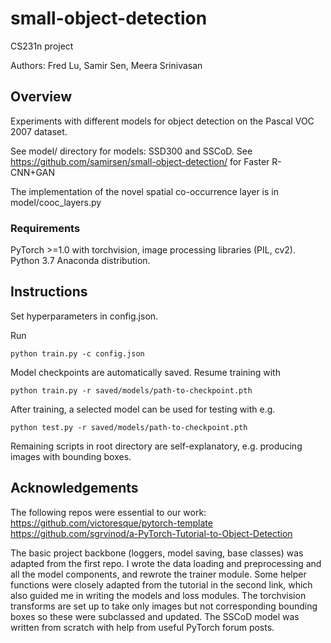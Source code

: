 # small-object-detection

CS231n project

Authors: Fred Lu, Samir Sen, Meera Srinivasan

## Overview
Experiments with different models for object detection on the Pascal VOC 2007 dataset.

See model/ directory for models: SSD300 and SSCoD. See <https://github.com/samirsen/small-object-detection/> for Faster R-CNN+GAN

The implementation of the novel spatial co-occurrence layer is in model/cooc_layers.py


### Requirements
PyTorch >=1.0 with torchvision, image processing libraries (PIL, cv2). Python 3.7 Anaconda distribution.

## Instructions
Set hyperparameters in config.json.

Run 
``` 
python train.py -c config.json
```

Model checkpoints are automatically saved. Resume training with 
```
python train.py -r saved/models/path-to-checkpoint.pth
```

After training, a selected model can be used for testing with e.g.
```
python test.py -r saved/models/path-to-checkpoint.pth
```

Remaining scripts in root directory are self-explanatory, e.g. producing images with bounding boxes.


## Acknowledgements
The following repos were essential to our work: 
<https://github.com/victoresque/pytorch-template>
<https://github.com/sgrvinod/a-PyTorch-Tutorial-to-Object-Detection>

The basic project backbone (loggers, model saving, base classes) was adapted from the first repo. I wrote the data loading and preprocessing and all the model components, and rewrote the trainer module. Some helper functions were closely adapted from the tutorial in the second link, which also guided me in writing the models and loss modules. The torchvision transforms are set up to take only images but not corresponding bounding boxes so these were subclassed and updated. The SSCoD model was written from scratch with help from useful PyTorch forum posts.


